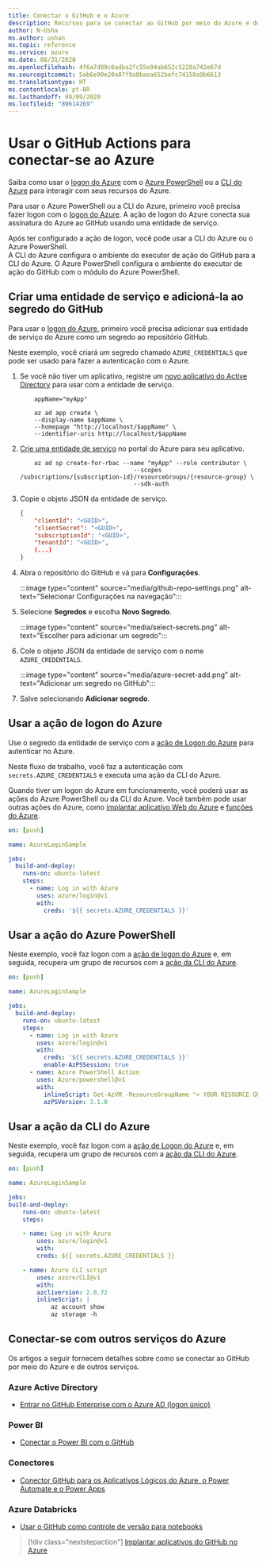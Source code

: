 ```yaml
---
title: Conectar o GitHub e o Azure
description: Recursos para se conectar ao GitHub por meio do Azure e de outros serviços
author: N-Usha
ms.author: ushan
ms.topic: reference
ms.service: azure
ms.date: 08/31/2020
ms.openlocfilehash: 4f6a7d09c0adba2fc55e94ab652c5228a742e67d
ms.sourcegitcommit: 5ab6e90e20a87f9a8baea652befc74158a9b6613
ms.translationtype: HT
ms.contentlocale: pt-BR
ms.lasthandoff: 09/09/2020
ms.locfileid: "89614269"
---
```

# <a name="use-github-actions-to-connect-to-azure"></a>Usar o GitHub Actions para conectar-se ao Azure

Saiba como usar o [logon do Azure](https://github.com/Azure/login) com o [Azure PowerShell](https://github.com/Azure/PowerShell) ou a [CLI do Azure](https://github.com/Azure/CLI) para interagir com seus recursos do Azure.

Para usar o Azure PowerShell ou a CLI do Azure, primeiro você precisa fazer logon com o [logon do Azure](https://github.com/marketplace/actions/azure-login). A ação de logon do Azure conecta sua assinatura do Azure ao GitHub usando uma entidade de serviço.

Após ter configurado a ação de logon, você pode usar a CLI do Azure ou o Azure PowerShell.  
A CLI do Azure configura o ambiente do executor de ação do GitHub para a CLI do Azure. O Azure PowerShell configura o ambiente do executor de ação do GitHub com o módulo do Azure PowerShell.


## <a name="create-a-service-principal-and-add-it-to-github-secret"></a>Criar uma entidade de serviço e adicioná-la ao segredo do GitHub

Para usar o [logon do Azure](https://github.com/marketplace/actions/azure-login), primeiro você precisa adicionar sua entidade de serviço do Azure como um segredo ao repositório GitHub.

Neste exemplo, você criará um segredo chamado `AZURE_CREDENTIALS` que pode ser usado para fazer a autenticação com o Azure.  

1. Se você não tiver um aplicativo, registre um [novo aplicativo do Active Directory](https://docs.microsoft.com/azure/active-directory/develop/howto-create-service-principal-portal#register-an-application-with-azure-ad-and-create-a-service-principal&preserve-view=true) para usar com a entidade de serviço.

    ```azurecli-interactive
        appName="myApp"

        az ad app create \
        --display-name $appName \
        --homepage "http://localhost/$appName" \
        --identifier-uris http://localhost/$appName
    ```

1. [Crie uma entidade de serviço](https://docs.microsoft.com/cli/azure/create-an-azure-service-principal-azure-cli?view=azure-cli-latest) no portal do Azure para seu aplicativo. 

    ```azurecli-interactive
        az ad sp create-for-rbac --name "myApp" --role contributor \
                                    --scopes /subscriptions/{subscription-id}/resourceGroups/{resource-group} \
                                    --sdk-auth
    ```

1. Copie o objeto JSON da entidade de serviço.

    ```json
    {
        "clientId": "<GUID>",
        "clientSecret": "<GUID>",
        "subscriptionId": "<GUID>",
        "tenantId": "<GUID>",
        (...)
    }
    ```

1. Abra o repositório do GitHub e vá para **Configurações**.

    :::image type="content" source="media/github-repo-settings.png" alt-text="Selecionar Configurações na navegação":::

1. Selecione **Segredos** e escolha **Novo Segredo**.

    :::image type="content" source="media/select-secrets.png" alt-text="Escolher para adicionar um segredo":::

1. Cole o objeto JSON da entidade de serviço com o nome `AZURE_CREDENTIALS`. 

    :::image type="content" source="media/azure-secret-add.png" alt-text="Adicionar um segredo no GitHub":::

1. Salve selecionando **Adicionar segredo**.

## <a name="use-the-azure-login-action"></a>Usar a ação de logon do Azure

Use o segredo da entidade de serviço com a [ação de Logon do Azure](https://github.com/Azure/login) para autenticar no Azure.

Neste fluxo de trabalho, você faz a autenticação com `secrets.AZURE_CREDENTIALS` e executa uma ação da CLI do Azure.

Quando tiver um logon do Azure em funcionamento, você poderá usar as ações do Azure PowerShell ou da CLI do Azure. Você também pode usar outras ações do Azure, como [implantar aplicativo Web do Azure](https://github.com/Azure/webapps-deploy) e [funções do Azure](https://github.com/Azure/functions-action).

```yaml
on: [push]

name: AzureLoginSample

jobs:
  build-and-deploy:
    runs-on: ubuntu-latest
    steps:
      - name: Log in with Azure
        uses: azure/login@v1
        with:
          creds: '${{ secrets.AZURE_CREDENTIALS }}'
```

## <a name="use-the-azure-powershell-action"></a>Usar a ação do Azure PowerShell

Neste exemplo, você faz logon com a [ação de logon do Azure](https://github.com/Azure/login) e, em seguida, recupera um grupo de recursos com a [ação da CLI do Azure](https://github.com/azure/powershell).

```yaml
on: [push]

name: AzureLoginSample

jobs:
  build-and-deploy:
    runs-on: ubuntu-latest
    steps:
      - name: Log in with Azure
        uses: azure/login@v1
        with:
          creds: '${{ secrets.AZURE_CREDENTIALS }}'
          enable-AzPSSession: true
      - name: Azure PowerShell Action
        uses: Azure/powershell@v1
        with:
          inlineScript: Get-AzVM -ResourceGroupName "< YOUR RESOURCE GROUP >"
          azPSVersion: 3.1.0
```

## <a name="use-the-azure-cli-action"></a>Usar a ação da CLI do Azure

Neste exemplo, você faz logon com a [ação de Logon do Azure](https://github.com/Azure/login) e, em seguida, recupera um grupo de recursos com a [ação da CLI do Azure](https://github.com/Azure/CLI).


```yaml
on: [push]

name: AzureLoginSample

jobs:
build-and-deploy:
    runs-on: ubuntu-latest
    steps:

    - name: Log in with Azure
        uses: azure/login@v1
        with:
        creds: ${{ secrets.AZURE_CREDENTIALS }}

    - name: Azure CLI script
        uses: azure/CLI@v1
        with:
        azcliversion: 2.0.72
        inlineScript: |
            az account show
            az storage -h
```

## <a name="connect-with-other-azure-services"></a>Conectar-se com outros serviços do Azure

Os artigos a seguir fornecem detalhes sobre como se conectar ao GitHub por meio do Azure e de outros serviços.  

### <a name="azure-active-directory"></a>Azure Active Directory 

- [Entrar no GitHub Enterprise com o Azure AD (logon único)](https://docs.microsoft.com/azure/active-directory/saas-apps/github-tutorial)   

### <a name="power-bi"></a>Power BI

- [Conectar o Power BI com o GitHub](https://docs.microsoft.com/power-bi/service-connect-to-github)   

### <a name="connectors"></a>Conectores

- [Conector GitHub para os Aplicativos Lógicos do Azure, o Power Automate e o Power Apps](https://docs.microsoft.com/connectors/github/)   

### <a name="azure-databricks"></a>Azure Databricks

- [Usar o GitHub como controle de versão para notebooks](https://docs.microsoft.com/azure/databricks/notebooks/github-version-control) 

> [!div class="nextstepaction"]
> [Implantar aplicativos do GitHub no Azure](deploy-to-azure.md)
